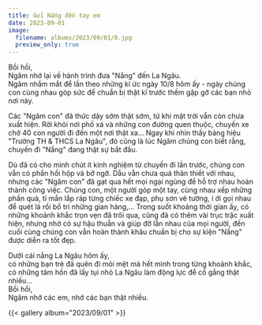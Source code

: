 ```yaml
---
title: Gửi Nắng đến tay em
date: 2023-09-01
image:
  filename: albums/2023/09/01/0.jpg
  preview_only: true
---
```


Bồi hồi,  
Ngăm nhớ lại về hành trình đưa "Nắng" đến La Ngâu.  
Ngăm nhắm mắt để lần theo những kí ức ngày 10/8 hôm ấy - ngày chúng con cùng nhau góp sức để chuẩn bị thật kĩ trước thềm
gặp gỡ các bạn nhỏ nơi này.

Các "Ngăm con" đã thức dậy sớm thật sớm, từ khi mặt trời vẫn còn chưa xuất hiện. Rời khỏi nơi phố xá và những con đường
quen thuộc, chuyến xe chở 40 con người đi đến một nơi thật xa... Ngay khi nhìn thấy bảng hiệu "Trường TH & THCS La
Ngâu", đó cũng là lúc Ngăm chúng con biết rằng, chuyến đi "Nắng" đang thật sự bắt đầu.

Dù đã có cho mình chút ít kinh nghiệm từ chuyến đi lần trước, chúng con vẫn có phần hồi hộp và bỡ ngỡ. Dẫu vẫn chưa quá
thân thiết với nhau, nhưng các "Ngăm con" đã gạt qua hết mọi ngại ngùng để hỗ trợ nhau hoàn thành công việc. Chúng con,
một người góp một tay, cùng nhau xếp những phần quà, tỉ mẩn lắp ráp từng chiếc xe đạp, phụ sơn vẽ tường, í ới gọi nhau
để quét lá rồi bố trí những gian hàng,... Trong suốt khoảng thời gian ấy, có những khoảnh khắc trọn vẹn đã trôi qua,
cũng đã có thêm vài trục trặc xuất hiện, nhưng nhờ có sự hậu thuẫn và giúp đỡ lẫn nhau của mọi người, đến cuối cùng
chúng con vẫn hoàn thành khâu chuẩn bị cho sự kiện "Nắng" được diễn ra tốt đẹp.

Dưới cái nắng La Ngâu hôm ấy,  
có những bạn trẻ đã quên đi mỏi mệt mà hết mình trong từng khoảnh khắc,  
có những tâm hồn đã lấy tụi nhỏ La Ngâu làm động lực để cố gắng thật nhiều...  
Bồi hồi,  
Ngăm nhớ các em, nhớ các bạn thật nhiều.

{{< gallery album="2023/09/01" >}}

